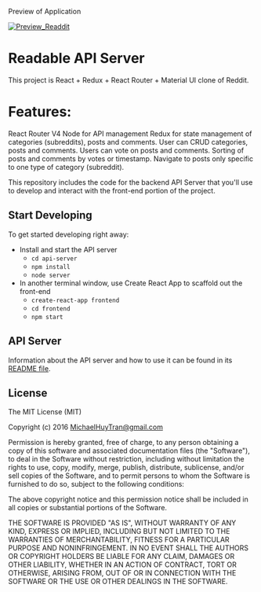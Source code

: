 Preview of Application

[![Preview_Readdit](https://img.youtube.com/vi/coiIsXuIlX4/0.jpg)](https://www.youtube.com/watch?v=coiIsXuIlX4)

# Readable API Server

This project is React + Redux + React Router +  Material UI clone of Reddit. 

# Features:
   React Router V4
   Node for API management
   Redux for state management of categories (subreddits), posts and comments.
   User can CRUD categories, posts and comments.
   Users can vote on posts and comments. 
   Sorting of posts and comments by votes or timestamp.
   Navigate to posts only specific to one type of category (subreddit).

This repository includes the code for the backend API Server that you'll use to develop and interact with the front-end portion of the project.

## Start Developing

To get started developing right away:

* Install and start the API server
    - `cd api-server`
    - `npm install`
    - `node server`
* In another terminal window, use Create React App to scaffold out the front-end
    - `create-react-app frontend`
    - `cd frontend`
    - `npm start`

## API Server

Information about the API server and how to use it can be found in its [README file](api-server/README.md).

## License
The MIT License (MIT)

Copyright (c) 2016 MichaelHuyTran@gmail.com

Permission is hereby granted, free of charge, to any person obtaining a copy
of this software and associated documentation files (the "Software"), to deal
in the Software without restriction, including without limitation the rights
to use, copy, modify, merge, publish, distribute, sublicense, and/or sell
copies of the Software, and to permit persons to whom the Software is
furnished to do so, subject to the following conditions:

The above copyright notice and this permission notice shall be included in all
copies or substantial portions of the Software.

THE SOFTWARE IS PROVIDED "AS IS", WITHOUT WARRANTY OF ANY KIND, EXPRESS OR
IMPLIED, INCLUDING BUT NOT LIMITED TO THE WARRANTIES OF MERCHANTABILITY,
FITNESS FOR A PARTICULAR PURPOSE AND NONINFRINGEMENT. IN NO EVENT SHALL THE
AUTHORS OR COPYRIGHT HOLDERS BE LIABLE FOR ANY CLAIM, DAMAGES OR OTHER
LIABILITY, WHETHER IN AN ACTION OF CONTRACT, TORT OR OTHERWISE, ARISING FROM,
OUT OF OR IN CONNECTION WITH THE SOFTWARE OR THE USE OR OTHER DEALINGS IN THE
SOFTWARE.

